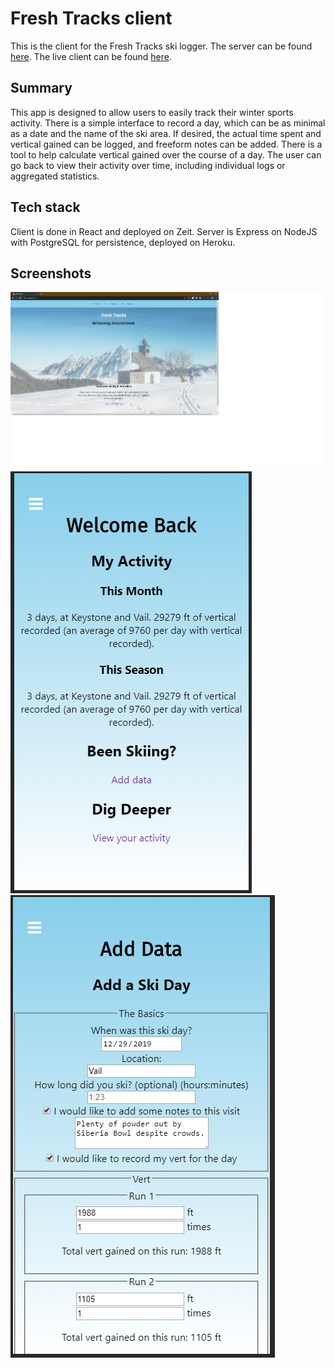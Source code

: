 # Fresh Tracks client
This is the client for the Fresh Tracks ski logger.  The server can be found [here](https://github.com/mikirsch/ski-log-server).  The live client can be found [here](https://ski-tracker.mikirsch.now.sh/).  

## Summary 
This app is designed to allow users to easily track their winter sports activity.  There is a simple interface to record a day, which can be as minimal as a date and the name of the ski area.  If desired, the actual time spent and vertical gained can be logged, and freeform notes can be added.  There is a tool to help calculate vertical gained over the course of a day.  The user can go back to view their activity over time, including individual logs or aggregated statistics.

## Tech stack 
Client is done in React and deployed on Zeit.  Server is Express on NodeJS with PostgreSQL for persistence, deployed on Heroku.

## Screenshots 
![splash page screenshot](./img/fresh-tracks-screenshot-1.png)
![dashboard screenshot](./img/fresh-tracks-screenshot-2.png)
![add data page screenshot](./img/fresh-tracks-screenshot-3.png)
